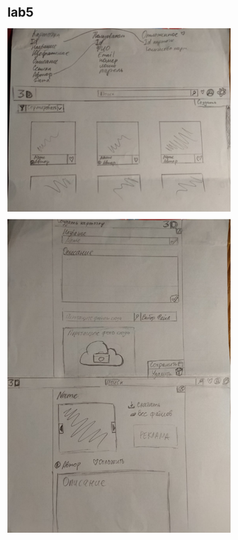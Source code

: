 # lab5
 
 ![Иллюстрация к проекту](https://github.com/masha-sevod/lab5/blob/main/1.jpg)

 ![Иллюстрация к проекту](https://github.com/masha-sevod/lab5/blob/main/2.jpg)
